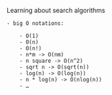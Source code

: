 Learning about search algorithms

	- big O notations:

		- O(1)
		- O(n)
		- O(n!)
		- n*m -> O(nm)
		- n square -> O(n^2)
		- sqrt n -> O(sqrt(n))
		- log(n) -> O(log(n))
		- n * log(n) -> O(nlog(n))
		- …